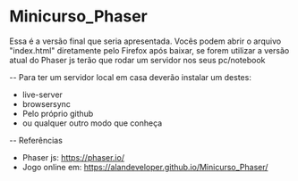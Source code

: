 # Minicurso_Phaser

Essa é a versão final que seria apresentada. Vocês podem abrir o arquivo "index.html" diretamente pelo Firefox após baixar, se forem utilizar a versão atual do Phaser js terão que rodar um servidor nos seus pc/notebook

-- Para ter um servidor local em casa deverão instalar um destes:

- live-server
- browsersync
- Pelo próprio github
- ou qualquer outro modo que conheça


-- Referências

- Phaser js: https://phaser.io/
- Jogo online em: https://alandeveloper.github.io/Minicurso_Phaser/
